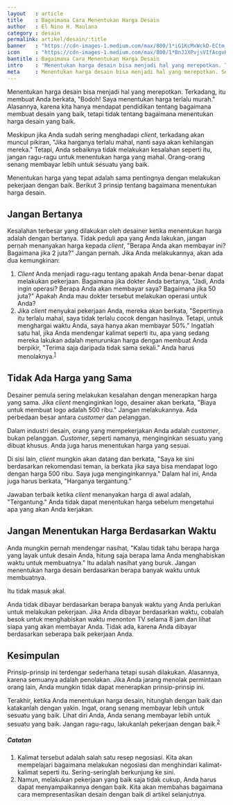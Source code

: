 ```yaml
---
layout   : article
title    : Bagaimana Cara Menentukan Harga Desain
author   : El Nino H. Maulana
category : desain
permalink: artikel/desain/:title
banner   : "https://cdn-images-1.medium.com/max/800/1*iG1KcMxWckD-ECtm_MaLlg.png"
icon     : "https://cdn-images-1.medium.com/max/800/1*BnJJXPvjsVIfAcgvH2I-PQ.png"
bantitle : Bagaimana Cara Menentukan Harga Desain
intro    : 'Menentukan harga desain bisa menjadi hal yang merepotkan. Terkadang, itu membuat Anda berkata, "Bodoh! Saya menentukan harga terlalu murah."'
meta     : Menentukan harga desain bisa menjadi hal yang merepotkan. Seperti halnya melakukan pekerjaan dengan baik, menentukan harga yang tepat juga menjadi hal yang penting. 
---
```


Menentukan harga desain bisa menjadi hal yang merepotkan. Terkadang, itu membuat Anda berkata, "Bodoh! Saya menentukan harga terlalu murah." Alasannya, karena kita hanya mendapat pendidikan tentang bagaimana membuat desain yang baik, tetapi tidak tentang bagaimana menentukan harga desain yang baik.

Meskipun jika Anda sudah sering menghadapi *client*, terkadang akan muncul pikiran, "Jika harganya terlalu mahal, nanti saya akan kehilangan mereka." Tetapi, Anda sebaiknya tidak melakukan kesalahan seperti itu, jangan ragu-ragu untuk menentukan harga yang mahal. Orang-orang senang membayar lebih untuk sesuatu yang baik.

Menentukan harga yang tepat adalah sama pentingnya dengan melakukan pekerjaan dengan baik. Berikut 3 prinsip tentang bagaimana menentukan harga desain.

## Jangan Bertanya

Kesalahan terbesar yang dilakukan oleh desainer ketika menentukan harga adalah dengan bertanya. Tidak peduli apa yang Anda lakukan, jangan pernah menanyakan harga kepada *client*, "Berapa Anda akan membayar ini? Bagaimana jika 2 juta?" Jangan pernah. Jika Anda melakukannya, akan ada dua kemungkinan:

1. *Client* Anda menjadi ragu-ragu tentang apakah Anda benar-benar dapat melakukan pekerjaan. Bagaimana jika dokter Anda bertanya, "Jadi, Anda ingin operasi? Berapa Anda akan membayar saya? Bagaimana jika 50 juta?" Apakah Anda mau dokter tersebut melakukan operasi untuk Anda?
2. Jika *client* menyukai pekerjaan Anda, mereka akan berkata, "Sepertinya itu terlalu mahal, saya tidak terlalu cocok dengan hasilnya. Tetapi, untuk menghargai waktu Anda, saya hanya akan membayar 50%." Ingatlah satu hal, jika Anda mendengar kalimat seperti itu, apa yang sedang mereka lakukan adalah menurunkan harga dengan membuat Anda berpikir, "Terima saja daripada tidak sama sekali." Anda harus menolaknya.<sup><a href="#fn:1" title="Catatan Nr.1">1</a></sup>

## Tidak Ada Harga yang Sama

Desainer pemula sering melakukan kesalahan dengan menerapkan harga yang sama. Jika *client* menginginkan logo, desainer akan berkata, "Biaya untuk membuat logo adalah 500 ribu." Jangan melakukannya. Ada perbedaan besar antara *customer* dan pelanggan.

Dalam industri desain, orang yang mempekerjakan Anda adalah *customer*, bukan pelanggan. *Customer*, seperti namanya, menginginkan sesuatu yang dibuat khusus. Anda juga harus menentukan harga yang sesuai.

Di sisi lain, *client* mungkin akan datang dan berkata, "Saya ke sini berdasarkan rekomendasi teman, ia berkata jika saya bisa mendapat logo dengan harga 500 ribu. Saya juga menginginkannya." Dalam hal ini, Anda juga harus berkata, "Harganya tergantung."

Jawaban terbaik ketika *client* menanyakan harga di awal adalah, "Tergantung." Anda tidak dapat menentukan harga sebelum mengetahui apa yang akan Anda kerjakan.

## Jangan Menentukan Harga Berdasarkan Waktu

Anda mungkin pernah mendengar nasihat, "Kalau tidak tahu berapa harga yang layak untuk desain Anda, hitung saja berapa lama Anda menghabiskan waktu untuk membuatnya." Itu adalah nasihat yang buruk. Jangan menentukan harga desain berdasarkan berapa banyak waktu untuk membuatnya.

Itu tidak masuk akal.

Anda tidak dibayar berdasarkan berapa banyak waktu yang Anda perlukan untuk melakukan pekerjaan. Jika Anda dibayar berdasarkan waktu, cobalah besok untuk menghabiskan waktu menonton TV selama 8 jam dan lihat siapa yang akan membayar Anda. Tidak ada, karena Anda dibayar berdasarkan seberapa baik pekerjaan Anda.

## Kesimpulan

Prinsip-prinsip ini terdengar sederhana tetapi susah dilakukan. Alasannya, karena semuanya adalah penolakan. Jika Anda jarang menolak permintaan orang lain, Anda mungkin tidak dapat menerapkan prinsip-prinsip ini.

Terakhir, ketika Anda menentukan harga desain, hitunglah dengan baik dan katakanlah dengan yakin. Ingat, orang senang membayar lebih untuk sesuatu yang baik. Lihat diri Anda, Anda senang membayar lebih untuk sesuatu yang baik. Jangan ragu-ragu, lakukanlah pekerjaan dengan baik.<sup><a href="#fn:1" title="Catatan Nr.2">2</a></sup>

##### Catatan

<ol class="oldstyle">
    <li id="fn:1">
        Kalimat tersebut adalah salah satu resep negosiasi. Kita akan mempelajari bagaimana melakukan negosiasi dan menghindari kalimat-kalimat seperti itu. Sering-seringlah berkunjung ke sini.
    </li>
    <li id="fn:2">
        Namun, melakukan pekerjaan yang baik saja tidak cukup, Anda harus dapat menyampaikannya dengan baik. Kita akan membahas bagaimana cara mempresentasikan desain dengan baik di artikel selanjutnya.
    </li>
</ol>
